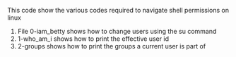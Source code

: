 This code show the various codes required to navigate shell permissions on linux
1. File 0-iam_betty shows how to change users using the su command
2. 1-who_am_i shows how to print the effective user id
3. 2-groups shows how to print the groups a current user is part of 
